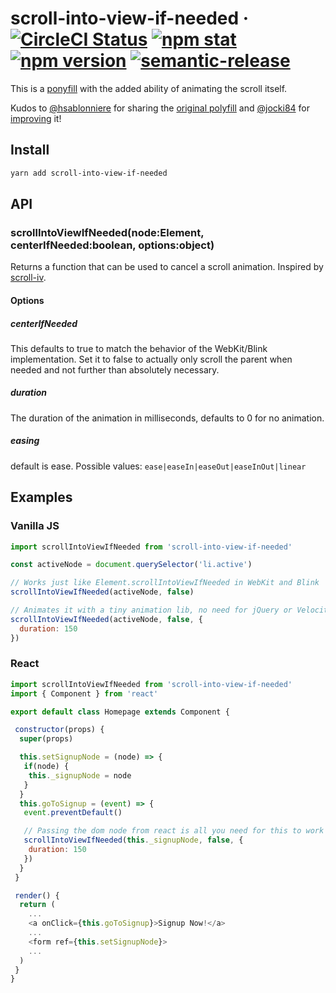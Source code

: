 # scroll-into-view-if-needed &middot; [![CircleCI Status](https://img.shields.io/circleci/project/github/stipsan/scroll-into-view-if-needed.svg?style=flat-square)](https://circleci.com/gh/stipsan/scroll-into-view-if-needed) [![npm stat](https://img.shields.io/npm/dm/scroll-into-view-if-needed.svg?style=flat-square)](https://npm-stat.com/charts.html?package=scroll-into-view-if-needed) [![npm version](https://img.shields.io/npm/v/scroll-into-view-if-needed.svg?style=flat-square)](https://www.npmjs.com/package/scroll-into-view-if-needed) [![semantic-release](https://img.shields.io/badge/%20%20%F0%9F%93%A6%F0%9F%9A%80-semantic--release-e10079.svg?style=flat-square)](https://github.com/semantic-release/semantic-release)

This is a [ponyfill](https://ponyfill.com) with the added ability of animating the scroll itself.

Kudos to [@hsablonniere](https://github.com/hsablonniere) for sharing the [original polyfill](https://gist.github.com/hsablonniere/2581101) and [@jocki84](https://github.com/jocki84) for [improving](https://gist.github.com/jocki84/6ffafd003387179a988e) it!

## Install

```bash
yarn add scroll-into-view-if-needed
```

## API

### scrollIntoViewIfNeeded(node:Element, centerIfNeeded:boolean, options:object)

Returns a function that can be used to cancel a scroll animation.
Inspired by [scroll-iv](https://www.npmjs.com/package/scroll-iv).

#### Options

##### centerIfNeeded

This defaults to true to match the behavior of the WebKit/Blink implementation.
Set it to false to actually only scroll the parent when needed and not further than absolutely necessary.

##### duration

The duration of the animation in milliseconds, defaults to 0 for no animation.

##### easing

default is ease. Possible values: `ease|easeIn|easeOut|easeInOut|linear`

## Examples
### Vanilla JS

```javascript
import scrollIntoViewIfNeeded from 'scroll-into-view-if-needed'

const activeNode = document.querySelector('li.active')

// Works just like Element.scrollIntoViewIfNeeded in WebKit and Blink
scrollIntoViewIfNeeded(activeNode, false)

// Animates it with a tiny animation lib, no need for jQuery or Velocity
scrollIntoViewIfNeeded(activeNode, false, {
  duration: 150
})

```

### React

```javascript
import scrollIntoViewIfNeeded from 'scroll-into-view-if-needed'
import { Component } from 'react'

export default class Homepage extends Component {

 constructor(props) {
  super(props)

  this.setSignupNode = (node) => {
   if(node) {
    this._signupNode = node
   }
  }
  this.goToSignup = (event) => {
   event.preventDefault()

   // Passing the dom node from react is all you need for this to work
   scrollIntoViewIfNeeded(this._signupNode, false, {
    duration: 150
   })
  }
 }

 render() {
  return (
    ...
    <a onClick={this.goToSignup}>Signup Now!</a>
    ...
    <form ref={this.setSignupNode}>
    ...
  )
 }
}

```

